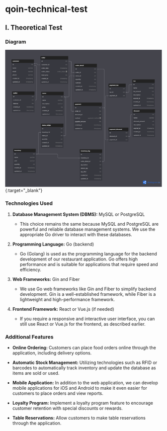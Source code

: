 # qoin-technical-test

## I. Theoretical Test

### Diagram
[![Alt Text](Theoretical_test_diagram.png)](https://dbdiagram.io/d/64f54adf02bd1c4a5ee5668a){:target="_blank"}

### Technologies Used
1. **Database Management System (DBMS):** MySQL or PostgreSQL
   - This choice remains the same because MySQL and PostgreSQL are powerful and reliable database management systems. We use the appropriate Go driver to interact with these databases.

2. **Programming Language:** Go (backend)
   - Go (Golang) is used as the programming language for the backend development of our restaurant application. Go offers high performance and is suitable for applications that require speed and efficiency.

3. **Web Frameworks:** Gin and Fiber
   - We use Go web frameworks like Gin and Fiber to simplify backend development. Gin is a well-established framework, while Fiber is a lightweight and high-performance framework.

4. **Frontend Framework:** React or Vue.js (if needed)
   - If you require a responsive and interactive user interface, you can still use React or Vue.js for the frontend, as described earlier.
  
### Additional Features

- **Online Ordering:** Customers can place food orders online through the application, including delivery options.

- **Automatic Stock Management:** Utilizing technologies such as RFID or barcodes to automatically track inventory and update the database as items are sold or used.

- **Mobile Application:** In addition to the web application, we can develop mobile applications for iOS and Android to make it even easier for customers to place orders and view reports.

- **Loyalty Program:** Implement a loyalty program feature to encourage customer retention with special discounts or rewards.

- **Table Reservations:** Allow customers to make table reservations through the application.
